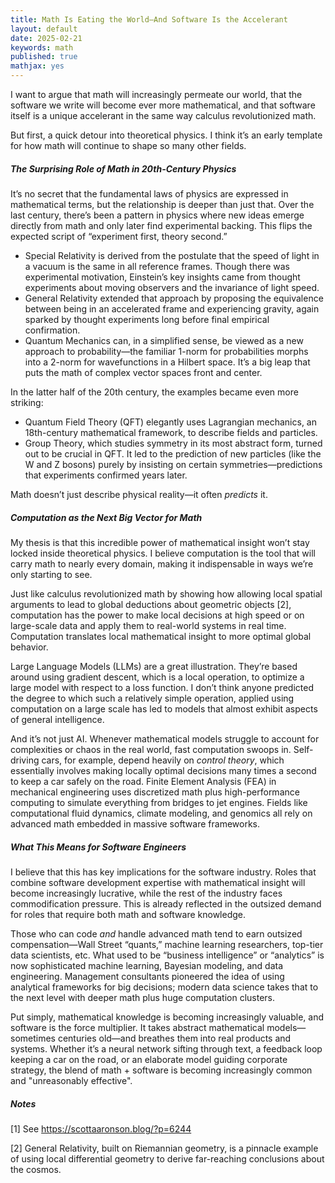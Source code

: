 ```yaml
---
title: Math Is Eating the World—And Software Is the Accelerant
layout: default
date: 2025-02-21
keywords: math
published: true
mathjax: yes
---
```


I want to argue that math will increasingly permeate our world, that the software we write will become ever more mathematical, and that software itself is a unique accelerant in the same way calculus revolutionized math.

But first, a quick detour into theoretical physics. I think it’s an early template for how math will continue to shape so many other fields.

##### The Surprising Role of Math in 20th-Century Physics

It’s no secret that the fundamental laws of physics are expressed in mathematical terms, but the relationship is deeper than just that. Over the last century, there’s been a pattern in physics where new ideas emerge directly from math and only later find experimental backing. This flips the expected script of “experiment first, theory second.”

- Special Relativity is derived from the postulate that the speed of light in a vacuum is the same in all reference frames. Though there was experimental motivation, Einstein’s key insights came from thought experiments about moving observers and the invariance of light speed.
- General Relativity extended that approach by proposing the equivalence between being in an accelerated frame and experiencing gravity, again sparked by thought experiments long before final empirical confirmation.
- Quantum Mechanics can, in a simplified sense, be viewed as a new approach to probability—the familiar 1-norm for probabilities morphs into a 2-norm for wavefunctions in a Hilbert space. It’s a big leap that puts the math of complex vector spaces front and center.

In the latter half of the 20th century, the examples became even more striking:

- Quantum Field Theory (QFT) elegantly uses Lagrangian mechanics, an 18th-century mathematical framework, to describe fields and particles. 
- Group Theory, which studies symmetry in its most abstract form, turned out to be crucial in QFT. It led to the prediction of new particles (like the W and Z bosons) purely by insisting on certain symmetries—predictions that experiments confirmed years later.

Math doesn’t just describe physical reality—it often *predicts* it.

##### Computation as the Next Big Vector for Math

My thesis is that this incredible power of mathematical insight won’t stay locked inside theoretical physics. I believe computation is the tool that will carry math to nearly every domain, making it indispensable in ways we’re only starting to see.

Just like calculus revolutionized math by showing how allowing local spatial arguments to lead to global deductions about geometric objects [2], computation has the power to make local decisions at high speed or on large-scale data and apply them to real-world systems in real time. Computation translates local mathematical insight to more optimal global behavior.

Large Language Models (LLMs) are a great illustration. They’re based around using gradient descent, which is a local operation, to optimize a large model with respect to a loss function. I don’t think anyone predicted the degree to which such a relatively simple operation, applied using computation on a large scale has led to models that almost exhibit aspects of general intelligence. 

And it’s not just AI. Whenever mathematical models struggle to account for complexities or chaos in the real world, fast computation swoops in. Self-driving cars, for example, depend heavily on *control theory*, which essentially involves making locally optimal decisions many times a second to keep a car safely on the road. Finite Element Analysis (FEA) in mechanical engineering uses discretized math plus high-performance computing to simulate everything from bridges to jet engines. Fields like computational fluid dynamics, climate modeling, and genomics all rely on advanced math embedded in massive software frameworks.

##### What This Means for Software Engineers

I believe that this has key implications for the software industry. Roles that combine software development expertise with mathematical insight will become increasingly lucrative, while the rest of the industry faces commodification pressure. This is already reflected in the outsized demand for roles that require both math and software knowledge. 

Those who can code *and* handle advanced math tend to earn outsized compensation—Wall Street “quants,” machine learning researchers, top-tier data scientists, etc. What used to be “business intelligence” or “analytics” is now sophisticated machine learning, Bayesian modeling, and data engineering. Management consultants pioneered the idea of using analytical frameworks for big decisions; modern data science takes that to the next level with deeper math plus huge computation clusters.

Put simply, mathematical knowledge is becoming increasingly valuable, and software is the force multiplier. It takes abstract mathematical models—sometimes centuries old—and breathes them into real products and systems. Whether it’s a neural network sifting through text, a feedback loop keeping a car on the road, or an elaborate model guiding corporate strategy, the blend of math + software is becoming increasingly common and "unreasonably effective".

##### Notes

[1] See https://scottaaronson.blog/?p=6244

[2] General Relativity, built on Riemannian geometry, is a pinnacle example of using local differential geometry to derive far-reaching conclusions about the cosmos.
